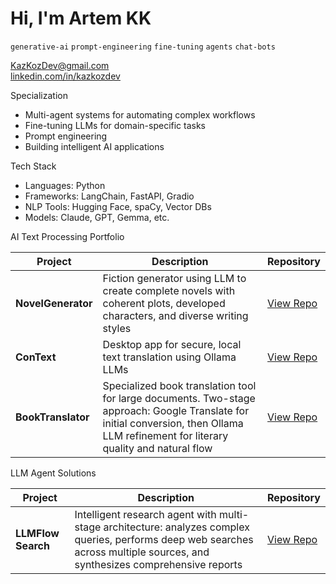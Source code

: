 # Hi, I'm Artem KK
`generative-ai` `prompt-engineering` `fine-tuning` `agents` `chat-bots` 

KazKozDev@gmail.com  
[linkedin.com/in/kazkozdev](https://linkedin.com/in/kazkozdev)

Specialization
- Multi-agent systems for automating complex workflows  
- Fine-tuning LLMs for domain-specific tasks  
- Prompt engineering 
- Building intelligent AI applications  

Tech Stack
- Languages: Python
- Frameworks: LangChain, FastAPI, Gradio
- NLP Tools: Hugging Face, spaCy, Vector DBs
- Models: Claude, GPT, Gemma, etc.

AI Text Processing Portfolio



| Project | Description | Repository |
|---------|-------------|------------|
| **NovelGenerator** | Fiction generator using LLM to create complete novels with coherent plots, developed characters, and diverse writing styles | [View Repo](https://github.com/KazKozDev/NovelGenerator) |
| **ConText** | Desktop app for secure, local text translation using Ollama LLMs | [View Repo](https://github.com/KazKozDev/ConText) |
| **BookTranslator** | Specialized book translation tool for large documents. Two-stage approach: Google Translate for initial conversion, then Ollama LLM refinement for literary quality and natural flow | [View Repo](https://github.com/KazKozDev/book-translator) |

LLM Agent Solutions

| Project | Description | Repository |
|---------|-------------|------------|
| **LLMFlow Search** | Intelligent research agent with multi-stage architecture: analyzes complex queries, performs deep web searches across multiple sources, and synthesizes comprehensive reports | [View Repo](https://github.com/KazKozDev/llmflow-search) |
